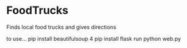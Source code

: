 FoodTrucks
==========

Finds local food trucks and gives directions

to use...
pip install beautifulsoup 4
pip install flask
run python web.py
